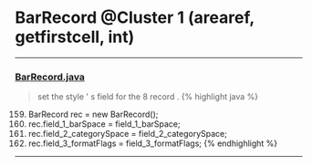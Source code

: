 # BarRecord @Cluster 1 (arearef, getfirstcell, int)

***

### [BarRecord.java](https://searchcode.com/codesearch/view/15642489/)
> set the style ' s field for the 8 record . 
{% highlight java %}
159. BarRecord rec = new BarRecord();
161. rec.field_1_barSpace = field_1_barSpace;
162. rec.field_2_categorySpace = field_2_categorySpace;
163. rec.field_3_formatFlags = field_3_formatFlags;
{% endhighlight %}

***

